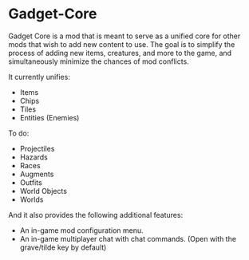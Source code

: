 # Gadget-Core
Gadget Core is a mod that is meant to serve as a unified core for other mods that wish to add new content to use.
The goal is to simplify the process of adding new items, creatures, and more to the game, and simultaneously minimize the chances of mod conflicts.

It currently unifies:
 - Items
 - Chips
 - Tiles
 - Entities (Enemies)

To do:
 - Projectiles
 - Hazards
 - Races
 - Augments	
 - Outfits
 - World Objects
 - Worlds

And it also provides the following additional features:
 - An in-game mod configuration menu.
 - An in-game multiplayer chat with chat commands. (Open with the grave/tilde key by default)
